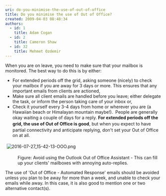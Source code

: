 ```yaml
---
uri: do-you-minimise-the-use-of-out-of-office
title: Do you minimise the use of Out of Office?
created: 2009-04-03 08:48:34
authors:
  - id: 1
    title: Adam Cogan
  - id: 2
    title: Cameron Shaw
  - id: 32
    title: Mehmet Ozdemir
---
```





<span class='intro'> When you are on leave, you need to make sure that your mailbox is monitored. The best way to do this is by either&#58; 
<br> </span>


  <ul>
    <li>For extended periods off the​ grid,&#160;asking someone (nicely) to check your mailbox if you are away for 3 days or more. This ensures that any important emails from clients are actioned, </li>
    <li>Make sure all client emails are handled before you leave; either delegate the task, or inform the person taking care of your inbox or,<br></li>
    <li>Check it yourself every 3-4 days from home or wherever you are (a Hawaiian beach or Himalayan mountain&#160;maybe!). &#160;People are generally okay waiting a couple of days for a reply.&#160;<span style="line-height&#58;20.8px;"><strong>For extended periods off the grid, the use of Out of Office is good</strong>, but&#160;<span style="line-height&#58;20.8px;">when you expect to have partial connectivity and anticipate replying, don't set your Out of Office on at all.</span></span><br></li>
</ul>
<p><img src="/SiteAssets/do-you-avoid-using-out-of-office/2016-07-27_15-42-13-OOO.png" alt="2016-07-27_15-42-13-OOO.png" style="margin&#58;5px;" />&#160;</p><dd class="ssw15-rteElement-FigureNormal">
Figure&#58; Avoid using the Outlook Out of Office Assistant - This can fill up your clients' mailboxes with annoying auto-replies.&#160;</dd><p>The use of&#160;'Out of Office - Automated Response​' emails should be&#160;avoided unless you plan to be away for more than a week, and unable to check your emails while away. In this case, it is also good to mention one or two alternative contact(s).<br></p>



